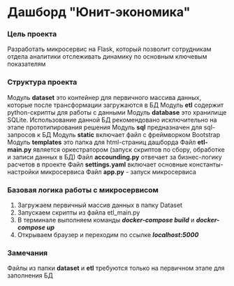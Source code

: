 # Дашборд "Юнит-экономика"

### Цель проекта
Разработать микросервис на Flask, который позволит сотрудникам отдела аналитики отслеживать динамику по основным ключевым показателям

### Структура проекта
Модуль **dataset** это контейнер для первичного массива данных, которые после трансформации загружаются в БД
Модуль **etl** содержит python-скрипты для работы с данными
Модуль **database** это хранилище SQLite. Использование данной БД рекомендовано исключительно на этапе прототипирования решения 
Модуль **sql** предназначен для sql-запросов к БД
Модуль **static** включает файл с фреймворком Bootstrap
Модуль **templates** это папка для html-страниц дашборда
Файл **etl-main.py** является оркестратором (запуск скриптов по сбору, обработке и записи данных в БД)
Файл **accounding.py** отвечает за бизнес-логику расчетов в проекте 
Файл **settings.yaml** включает основные константы-настройки микросервиса
Файл **app.py** - запуск микросервиса

### Базовая логика работы с микросервисом
1. Загружаем первичный массив данных в папку Dataset
2. Запускаем скрипты из файла etl_main.py
3. В терминале выполняем команды ***docker-compose build*** и ***docker-compose up***
4. Открываем браузер и переходим по ссылке ***localhost:5000***

### Замечания
Файлы из папки **dataset** и **etl** требуются только на первичном этапе для заполнения БД
